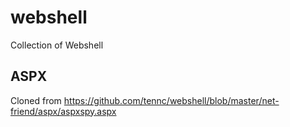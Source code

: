 # webshell
Collection of Webshell
## ASPX
Cloned from https://github.com/tennc/webshell/blob/master/net-friend/aspx/aspxspy.aspx
